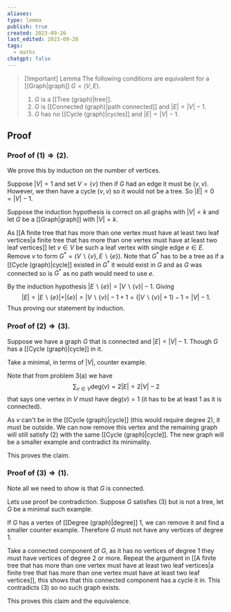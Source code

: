 ```yaml
---
aliases: 
type: lemma
publish: true
created: 2023-09-26
last_edited: 2023-09-26
tags:
  - maths
chatgpt: false
---
```

> [!important] Lemma
> The following conditions are equivalent for a [[Graph|graph]] $G = (V,E)$. 
> 1. $G$ is a [[Tree (graph)|tree]].  
> 2. $G$ is [[Connected (graph)|path connected]] and $\vert E \vert = \vert V \vert − 1$.  
> 3. $G$ has no [[Cycle (graph)|cycles]] and $\vert E \vert = \vert V \vert − 1$.  

## Proof

### Proof of $(1) \Rightarrow (2)$.

We prove this by induction on the number of vertices.

Suppose $\vert V \vert = 1$ and set $V = \{v\}$ then if $G$ had an edge it must be $(v,v)$. However, we then have a cycle $(v,v)$ so it would not be a tree. So $\vert E \vert = 0 = \vert V \vert - 1$.

Suppose the induction hypothesis is correct on all graphs with $\vert V \vert < k$ and let $G$ be a [[Graph|graph]] with $\vert V \vert = k$.

As [[A finite tree that has more than one vertex must have at least two leaf vertices|a finite tree that has more than one vertex must have at least two leaf vertices]] let $v \in V$ be such a leaf vertex with single edge $e \in E$. Remove $v$ to form $G^{\ast} = (V \backslash \{v\}, E \backslash \{e\})$. Note that $G^{\ast}$ has to be a tree as if a [[Cycle (graph)|cycle]] existed in $G^{\ast}$ it would exist in $G$ and as $G$ was connected so is $G^{\ast}$ as no path would need to use $e$.

By the induction hypothesis $\vert E \backslash \{e\}\vert = \vert V \backslash \{v\}\vert - 1$. Giving
$$ \vert E \vert = \vert E \backslash \{e\}\vert + \vert \{e\} \vert = \vert V \backslash \{v\}\vert - 1 + 1 =  (\vert V \backslash \{v\}\vert + 1) - 1 = \vert V \vert - 1.$$
Thus proving our statement by induction.

### Proof of $(2) \Rightarrow (3)$.

Suppose we have a graph $G$ that is connected and $\vert E \vert = \vert V \vert - 1$. Though $G$ has a [[Cycle (graph)|cycle]] in it. 

Take a minimal, in terms of $\vert V \vert$, counter example.  

Note that from problem 3(a) we have
$$ \sum_{v \in V} \mbox{deg}(v) = 2 \vert E \vert = 2 \vert V \vert - 2$$
that says one vertex in $V$ must have $\mbox{deg}(v) = 1$ (it has to be at least 1 as it is connected).

As $v$ can't be in the [[Cycle (graph)|cycle]] (this would require degree 2), it must be outside. We can now remove this vertex and the remaining graph will still satisfy $(2)$ with the same [[Cycle (graph)|cycle]]. The new graph will be a smaller example and contradict its minimality.

This proves the claim.

### Proof of $(3) \Rightarrow (1)$.

Note all we need to show is that $G$ is connected. 

Lets use proof be contradiction. Suppose $G$ satisfies $(3)$ but is not a tree, let $G$ be a minimal such example.

If $G$ has a vertex of [[Degree (graph)|degree]] 1, we can remove it and find a smaller counter example. Therefore $G$ must not have any vertices of degree 1.

Take a connected component of $G$, as it has no vertices of degree 1 they must have vertices of degree $2$ or more. Repeat the argument in [[A finite tree that has more than one vertex must have at least two leaf vertices|a finite tree that has more than one vertex must have at least two leaf vertices]], this shows that this connected component has a cycle it in. This contradicts $(3)$ so no such graph exists.

This proves this claim and the equivalence.